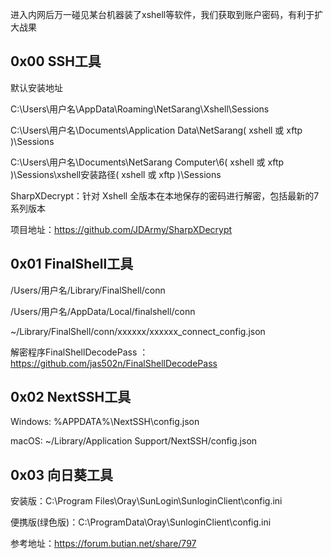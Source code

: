 
进入内网后万一碰见某台机器装了xshell等软件，我们获取到账户密码，有利于扩大战果

## 0x00 SSH工具
  
  默认安装地址

  C:\Users\用户名\AppData\Roaming\NetSarang\Xshell\Sessions
  
  C:\Users\用户名\Documents\Application Data\NetSarang\( xshell 或 xftp )\Sessions
  
  C:\Users\用户名\Documents\NetSarang Computer\6\( xshell 或 xftp )\Sessions\xshell安装路径\( xshell 或 xftp )\Sessions 
  
  SharpXDecrypt：针对 Xshell 全版本在本地保存的密码进行解密，包括最新的7系列版本

  项目地址：https://github.com/JDArmy/SharpXDecrypt
  
  
## 0x01 FinalShell工具

   /Users/用户名/Library/FinalShell/conn
   
   /Users/用户名/AppData/Local/finalshell/conn
   
   ~/Library/FinalShell/conn/xxxxxx/xxxxxx_connect_config.json
   
   解密程序FinalShellDecodePass ：https://github.com/jas502n/FinalShellDecodePass
   
## 0x02 NextSSH工具

   Windows: %APPDATA%\NextSSH\config.json
   
   macOS: ~/Library/Application Support/NextSSH/config.json
## 0x03 向日葵工具

   安装版：C:\Program Files\Oray\SunLogin\SunloginClient\config.ini
   
   便携版(绿色版)：C:\ProgramData\Oray\SunloginClient\config.ini
   
   参考地址：https://forum.butian.net/share/797
